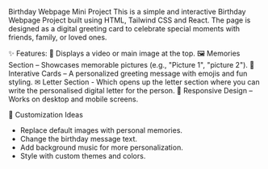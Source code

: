 Birthday Webpage Mini Project
This is a simple and interactive Birthday Webpage Project built using HTML, Tailwind CSS and React. The page is designed as a digital greeting card to celebrate special moments with friends, family, or loved ones.

✨ Features:
🎥 Displays a video or main image at the top. 🖼️ Memories Section – Showcases memorable pictures (e.g., "Picture 1", "picture 2"). 
🎂 Interative Cards – A personalized greeting message with emojis and fun styling. 
✉ Letter Section - Which opens up the letter section where you can write the personalised digital letter for the person. 
💖 Responsive Design – Works on desktop and mobile screens.

🎁 Customization Ideas
- Replace default images with personal memories.
- Change the birthday message text.
- Add background music for more personalization.
- Style with custom themes and colors.
